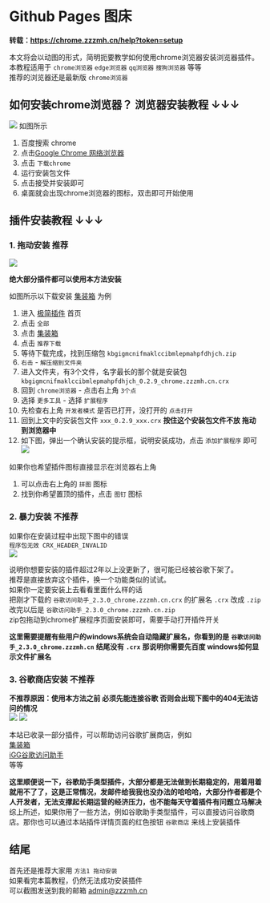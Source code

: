 # Github Pages 图床


<!--more-->

**转载：https://chrome.zzzmh.cn/help?token=setup**



本文将会以动图的形式，简明扼要教学如何使用chrome浏览器安装浏览器插件。  
本教程适用于 `chrome浏览器` `edge浏览器` `qq浏览器` `搜狗浏览器` 等等  
推荐的浏览器还是最新版 `chrome浏览器`  

如何安装chrome浏览器？ 浏览器安装教程 ↓↓↓
--------------------------

![](https://chrome.zzzmh.cn/public/img/help/setup/1.gif)
如图所示

1.  百度搜索 chrome
2.  点击[Google Chrome 网络浏览器](https://www.baidu.com/link?url=skTMPKk72yrj2O3GNsUg80DHRI9EsDk4anP0RvedQxoZgSU789o1jVFVEk3OLaoY&wd=&eqid=9f1274bd00002d7200000004608906e5 "Google Chrome 网络浏览器")
3.  点击 `下载chrome`
4.  运行安装包文件
5.  点击接受并安装即可
6.  桌面就会出现chrome浏览器的图标，双击即可开始使用

插件安装教程 ↓↓↓
----------

### 1\. 拖动安装 推荐

![](https://chrome.zzzmh.cn/public/img/help/setup/2.gif)

**绝大部分插件都可以使用本方法安装**

如图所示以下载安装 [集装箱](https://chrome.zzzmh.cn/info?token=kbgigmcnifmaklccibmlepmahpfdhjch "集装箱") 为例

1.  进入 [极简插件](https://chrome.zzzmh.cn/ "极简插件") 首页
2.  点击 `全部`
3.  点击 [集装箱](https://chrome.zzzmh.cn/info?token=kbgigmcnifmaklccibmlepmahpfdhjch "集装箱")
4.  点击 `推荐下载`
5.  等待下载完成，找到压缩包 `kbgigmcnifmaklccibmlepmahpfdhjch.zip`
6.  `右击` - `解压缩到文件夹`
7.  进入文件夹，有3个文件，名字最长的那个就是安装包 `kbgigmcnifmaklccibmlepmahpfdhjch_0.2.9_chrome.zzzmh.cn.crx`
8.  回到 `chrome浏览器` - 点击右上角 `3个点`
9.  选择 `更多工具` - 选择 `扩展程序`
10.  先检查右上角 `开发者模式` 是否已打开，没打开的 `点击打开`
11.  回到上文中的安装包文件 `xxx_0.2.9_xxx.crx` **按住这个安装包文件不放 拖动到浏览器中**
12.  如下图，弹出一个确认安装的提示框，说明安装成功，点击 `添加扩展程序` 即可  
    ![](https://chrome.zzzmh.cn/public/img/help/setup/3.jpg)
    

如果你也希望插件图标直接显示在浏览器右上角

1.  可以点击右上角的 `拼图` 图标
2.  找到你希望置顶的插件，点击 `图钉` 图标

### 2\. 暴力安装 不推荐


如果你在安装过程中出现下图中的错误  
`程序包无效 CRX_HEADER_INVALID`  
![](https://chrome.zzzmh.cn/public/img/help/setup/4.jpg)

说明你想要安装的插件超过2年以上没更新了，很可能已经被谷歌下架了。  
推荐是直接放弃这个插件，换一个功能类似的试试。  
如果你一定要安装上去看看里面什么样的话  
把刚才下载的 `谷歌访问助手_2.3.0_chrome.zzzmh.cn.crx` 的扩展名 `.crx` 改成 `.zip`  
改完以后是 `谷歌访问助手_2.3.0_chrome.zzzmh.cn.zip`  
zip包拖动到chrome扩展程序页面安装即可，需要手动打开插件开关  


**这里需要提醒有些用户的windows系统会自动隐藏扩展名，你看到的是** **`谷歌访问助手_2.3.0_chrome.zzzmh.cn`** **结尾没有** **`.crx`** **那说明你需要先百度 windows如何显示文件扩展名**

### 3\. 谷歌商店安装 不推荐


**不推荐原因：使用本方法之前 必须先能连接谷歌 否则会出现下图中的404无法访问的情况**  
![](https://chrome.zzzmh.cn/public/img/help/setup/5.jpg)
![](https://chrome.zzzmh.cn/public/img/help/setup/6.jpg)


本站已收录一部分插件，可以帮助访问谷歌扩展商店，例如  
[集装箱](https://chrome.zzzmh.cn/info?token=kbgigmcnifmaklccibmlepmahpfdhjch "集装箱")  
[iGG谷歌访问助手](https://chrome.zzzmh.cn/info?token=ncldcbhpeplkfijdhnoepdgdnmjkckij "iGG谷歌访问助手")  
等等


**这里顺便说一下，谷歌助手类型插件，大部分都是无法做到长期稳定的，用着用着就用不了了，这是正常情况，发邮件给我我也没办法的哈哈哈，大部分作者都是个人开发者，无法支撑起长期运营的经济压力，也不能每天守着插件有问题立马解决**  
综上所述，如果你用了一些方法，例如谷歌助手类型插件，可以直接访问谷歌商店。那你也可以通过本站插件详情页面的红色按钮 `谷歌商店` 来线上安装插件

结尾
--

首先还是推荐大家用 `方法1 拖动安装`  
如果看完本篇教程，仍然无法成功安装插件  
可以截图发送到我的邮箱 [admin@zzzmh.cn](mailto:admin@zzzmh.cn "admin@zzzmh.cn")
